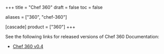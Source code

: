 +++
title = "Chef 360"
draft = false
toc = false

aliases = ["360", "chef-360"]

[cascade]
  product = ["360"]
+++

See the following links for released versions of Chef 360 Documentation:

- [Chef 360 v0.4](/chef-360/0.4_test/)
